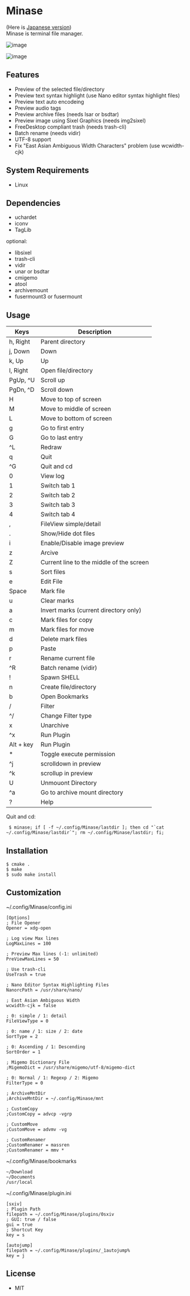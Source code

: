 # Minase
(Here is [Japanese version](./README_JP.md))  
Minase is terminal file manager.

![image](./screenshot00.png)

![image](./screenshot01.png)

## Features
* Preview of the selected file/directory
* Preview text syntax highlight (use Nano editor syntax highlight files)
* Preview text auto encodeing
* Preview audio tags
* Preview archive files (needs lsar or bsdtar)
* Preview image using Sixel Graphics (needs img2sixel)
* FreeDesktop compliant trash (needs trash-cli)
* Batch rename (needs vidir)
* UTF-8 support
* Fix "East Asian Ambiguous Width Characters" problem (use wcwidth-cjk)

## System Requirements
* Linux

## Dependencies
* uchardet
* iconv
* TagLib

optional:
* libsixel
* trash-cli
* vidir
* unar or bsdtar
* cmigemo
* atool
* archivemount
* fusermount3 or fusermount

## Usage
|Keys|Description|
| ---- | ---- |
|h, Right| Parent directory|
|j, Down| Down|
|k, Up| Up|
|l, Right| Open file/directory|
|PgUp, ^U| Scroll up|
|PgDn, ^D| Scroll down|
|H| Move to top of screen|
|M| Move to middle of screen|
|L| Move to bottom of screen|
|g| Go to first entry|
|G| Go to last entry|
|^L| Redraw|
|q| Quit|
|^G|  Quit and cd|
|0| View log|
|1| Switch tab 1|
|2| Switch tab 2|
|3| Switch tab 3|
|4| Switch tab 4|
|,| FileView simple/detail|
|.| Show/Hide dot files|
|i| Enable/Disable image preview|
|z| Arcive|
|Z| Current line to the middle of the screen|
|s| Sort files|
|e| Edit File|
|Space| Mark file|
|u| Clear marks|
|a| Invert marks (current directory only)|
|c| Mark files for copy|
|m| Mark files for move|
|d| Delete mark files|
|p| Paste|
|r| Rename current file|
|^R| Batch rename (vidir)|
|!| Spawn SHELL|
|n| Create file/directory|
|b| Open Bookmarks|
|/| Filter|
|^/| Change Filter type|
|x| Unarchive|
|^x| Run Plugin |
|Alt + key| Run Plugin |
|*| Toggle execute permission|
|^j| scrolldown in preview|
|^k| scrollup in preview|
|U| Unmouont Directory|
|^a| Go to archive mount directory|
|?| Help|

Quit and cd:
```
 $ minase; if [ -f ~/.config/Minase/lastdir ]; then cd "`cat ~/.config/Minase/lastdir`"; rm ~/.config/Minase/lastdir; fi;
```

## Installation
```
$ cmake .
$ make
$ sudo make install
```

## Customization
~/.config/Minase/config.ini
```
[Options]
; File Opener
Opener = xdg-open

; Log view Max lines
LogMaxLines = 100

; Preview Max lines (-1: unlimited)
PreViewMaxLines = 50

; Use trash-cli
UseTrash = true

; Nano Editor Syntax Highlighting Files
NanorcPath = /usr/share/nano/

; East Asian Ambiguous Width
wcwidth-cjk = false

; 0: simple / 1: detail
FileViewType = 0

; 0: name / 1: size / 2: date
SortType = 2

; 0: Ascending / 1: Descending
SortOrder = 1

; Migemo Dictionary File
;MigemoDict = /usr/share/migemo/utf-8/migemo-dict

; 0: Normal / 1: Regexp / 2: Migemo
FilterType = 0

; ArchiveMntDir
;ArchiveMntDir = ~/.config/Minase/mnt

; CustomCopy
;CustomCopy = advcp -vgrp

; CustomMove
;CustomMove = advmv -vg

; CustomRenamer
;CustomRenamer = massren
;CustomRenamer = mmv *
```

~/.config/Minase/bookmarks    
```
~/Download
~/Documents
/usr/local
```

~/.config/Minase/plugin.ini    
```
[sxiv]
; Plugin Path
filepath = ~/.config/Minase/plugins/0sxiv
; GUI: true / false
gui = true
; Shortcut Key
key = s

[autojump]
filepath = ~/.config/Minase/plugins/_1autojump%
key = j
```

## License
* MIT
